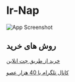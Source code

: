 # Ir-Nap


![App Screenshot](https://filtersvip.com/gallery_gen/fcf3824e8dfa487bc1a833b08fbbcdea.png)


## روش های خرید 

[خرید از طریق چت انلاین](https://go.crisp.chat/chat/embed/?website_id=acab72b2-df75-4052-99b2-55b457918afa)


[کانال تلگرام با 40 هزار عصو ](https://t.me/IRAN_NapsternetV)



